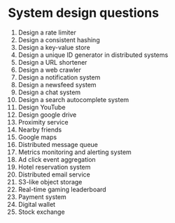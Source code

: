 # System design questions
1. Design a rate limiter
2. Design a consistent hashing
3. Design a key-value store
4. Design a unique ID generator in distributed systems
5. Design a URL shortener
6. Design a web crawler
7. Design a notification system
8. Design a newsfeed system
9. Design a chat system
10. Design a search autocomplete system 
11. Design YouTube
12. Design google drive
13. Proximity service
14. Nearby friends
15. Google maps
16. Distributed message queue
17. Metrics monitoring and alerting system
18. Ad click event aggregation
19. Hotel reservation system
20. Distributed email service
21. S3-like object storage
22. Real-time gaming leaderboard
23. Payment system
24. Digital wallet
25. Stock exchange